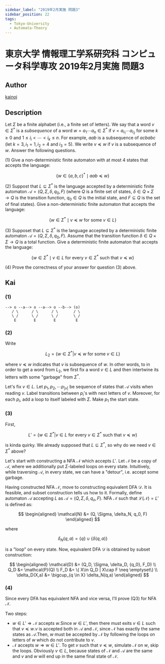 ```yaml
---
sidebar_label: "2019年2月実施 問題3"
sidebar_position: 22
tags:
  - Tokyo-University
  - Automata-Theory
---
```

# 東京大学 情報理工学系研究科 コンピュータ科学専攻 2019年2月実施 問題3

## **Author**
[kainoj](https://github.com/kainoj/utokyo-cs)

## **Description**
Let $\Sigma$ be a finite alphabet (i.e., a finite set of letters).
We say that a word $v \in \Sigma^*$ is a *subsequence* of a word $w = a_1 \cdots a_n \in \Sigma^*$ if $v = a_{i_1} \cdots a_{i_2}$ for some $k \geq 0$ and $1 \leq i_i < \cdots < i_k \leq n$.
For example, $aab$ is a subsequence of $acbabc$ (let $k=3, i_1=1, i_2=4$ and $i_3=5$).
We write $v \preceq w$ if $v$ is a subsequence of $w$.
Answer the following questions.

(1) Give a non-deterministic finite automaton with at most $4$ states that accepts the language:

$$
\{w \in \{a,b,c\}^* \mid aab \preceq w\}
$$

(2) Suppost that $L \subseteq \Sigma^*$ is the language accepted by a deterministic finite automaton $\mathcal{A} = (Q, \Sigma, \delta, q_0, F)$ (where $Q$ is a finite set of states, $\delta \in Q \times \Sigma \rightarrow Q$ is the transition function, $q_0 \in Q$ is the initial state, and $F \subseteq Q$ is the set of final states).
Give a non-deterministic finite automaton that accepts the language:

$$
\{w \in \Sigma^* \mid v \preceq w \text{ for some } v \in L\}
$$

(3) Supposet that $L \subseteq \Sigma^*$ is the language accepted by a deterministic finite automaton $\mathcal{A} = (Q, \Sigma, \delta, q_0, F)$.
Assume that the transition function $\delta \in Q \times \Sigma \rightarrow Q$ is a total function.
Give a deterministic finite automaton that accepts the language:

$$
\{w \in \Sigma^* \mid v \in L \text{ for every } v \in \Sigma^* \text{ such that } v \preceq w\}
$$

(4) Prove the correctness of your answer for question (3) above.

## **Kai**
### (1)

```
--> o --a--> o --a--> o --b--> (o)
   / \      / \      / \       / \
   \ /      \ /      \ /       \ /
    E        E        E         E
```

### (2)
Write

$$
    L_2 = \{w \in \Sigma^* | v \preceq w \text{ for some } v \in L \}
$$

where $v \preceq w$ indicates that $v$ is subsequence of $w$.
In other words, to in order to get a word from $L_2$, we first fix a word $v \in L$ and then intertwine its letters with some "garbage" from $\Sigma^*$.

<!-- % The first idea is to reuse Q1: for each $v \in L$, $v = v_1 v_2\cdots v_{|v|}$ we will create a "small" automaton with $v_{|v|}$ states.
% We will label transitions between next states with $v_1, v_2, \cdots, v_{|n|}$.
% Additionally, each state has a loop to itself labeled with $\Sigma^*$. 
% The last state (with incoming edge $v_{|v|}$) is an accepting state.
% The "big" automaton $A_2$ which accepts $L_2$ consists of $|L|$ "small" automatons.
% First states in every "small" automaton (i.e with edge $v_1$) make set of starting state of $A_2$. -->

Let's fix $v\in L$.
Let $p_1, p_2, \cdots p_{|v|}$ be sequence of states that $\mathcal{A}$ visits when reading $v$.
Label transitions between $p_i$'s with next letters of $v$.
Moreover, for each $p_i$, add a loop to itself labeled with $\Sigma$.
Make $p_1$ the start state.

### (3)
First,

$$
    L' = \{ w \in \Sigma^* | v\in L \text{ for every } v\in \Sigma^* \text{ such that  } v\preceq w\}
$$

is kinda quirky. 
We already supposed that $L \subseteq \Sigma^*$, so why do we need $v\in \Sigma^*$ above?

Let's start with constructing a NFA $\mathcal{N}$ which accepts $L'$.
Let $\mathcal{N}$ be a copy of $\mathcal{A}$, where we additionally put $\Sigma$-labeled loops on every state.
Intuitively, while traversing $\mathcal{A}$, in every state, we can have a "detour", i.e. accept some garbage.

Having constructed NFA $\mathcal{N}$, move to constructing equivalent DFA $\mathcal{D}$.
It is feasible, and subset construction tells us how to it.
Formally, define automaton $\mathcal{A}$ accepting $L$ as $\mathcal{A} = (Q, \Sigma, \delta, q_o, F)$.
NFA $\mathcal{N}$ such that $\mathcal{L}(\mathcal{N}) = L'$ is defined as:

$$
\begin{aligned}
    \mathcal{N} &= (Q, \Sigma, \delta_N, q_0, F)
\end{aligned}
$$

where

$$
    \delta_N(q, a) = \{q\} \cup \{\delta(q,a)\}
$$

is a "loop" on every state.
Now, equivalent DFA $\mathcal{D}$ is obtained by subset construction:

$$
\begin{aligned}
    \mathcal{D} &= (Q_D, \Sigma, \delta_D, {q_0}, F_D) \\
    Q_D &= \mathcal{P}(Q) \\
    F_D &= \{ X\in Q_D | X\cap F \neq \emptyset\} \\
    \delta_D(X,a) &= \bigcup_{q \in X} \delta_N(q,a)
\end{aligned}
$$

### (4)
Since every DFA has equivalent NFA and vice versa, I'll prove (Q3) for NFA $\mathcal{N}$.

Two steps:


-  $w \in L' \Rightarrow \mathcal{N} \text{ accepts } w$.Since $w\in L'$, then there must exits $v\in L$ such that $v\preceq w$.$v$ is accepted both in $\mathcal{A}$ and $\mathcal{N}$, since $\mathcal{N}$ has exactly the same states as $\mathcal{A}$.Then, $w$ must be accepted by $\mathcal{N}$ by following the loops on letters of $w$ which do not contribute to $v$.
-  $\mathcal{N} \text{ accepts } w \Rightarrow w \in L'$. To get $v$ such that $v\preceq w$, simulate $\mathcal{N}$ on $w$, skip the loops. Obviously $v\in L$, because states of $\mathcal{N}$ and $\mathcal{A}$ are the same and $v$ and $w$ will end up in the same final state of $\mathcal{N}$.

